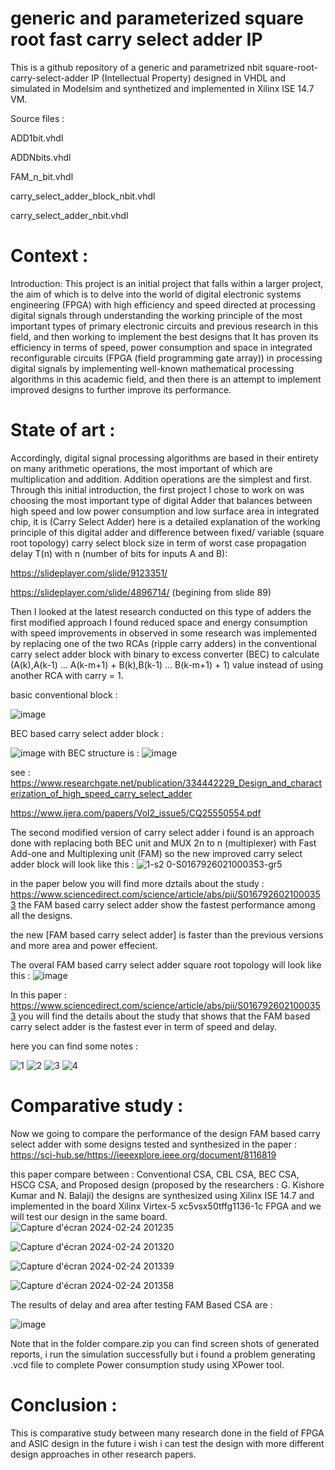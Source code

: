 # generic and parameterized square root fast carry select adder IP
This is a github repository of a generic and parametrized nbit square-root-carry-select-adder IP (Intellectual Property) designed in VHDL and simulated in Modelsim and synthetized and implemented in Xilinx ISE 14.7 VM.

Source files : 

ADD1bit.vhdl

ADDNbits.vhdl

FAM_n_bit.vhdl

carry_select_adder_block_nbit.vhdl

carry_select_adder_nbit.vhdl

# Context :
Introduction: This project is an initial project that falls within a larger project, the aim of which is to delve into the world of digital electronic systems engineering (FPGA) with high efficiency and speed directed at processing digital signals through understanding the working principle of the most important types of primary electronic circuits and previous research in this field, and then working to implement the best designs that It has proven its efficiency in terms of speed, power consumption and space in integrated reconfigurable circuits (FPGA (field programming gate array)) in processing digital signals by implementing well-known mathematical processing algorithms in this academic field, and then there is an attempt to implement improved designs to further improve its performance.

# State of art :
Accordingly, digital signal processing algorithms are based in their entirety on many arithmetic operations, the most important of which are multiplication and addition. Addition operations are the simplest and first. Through this initial introduction, the first project I chose to work on was choosing the most important type of digital Adder that balances between high speed and low power consumption and low surface area in integrated chip, it is (Carry Select Adder) here is a detailed explanation of the working principle of this digital adder and difference between fixed/ variable (square root topology) carry select block size in term of worst case propagation delay T(n) with n (number of bits for inputs A and B):

https://slideplayer.com/slide/9123351/

https://slideplayer.com/slide/4896714/ (begining from slide 89)

Then I looked at the latest research conducted on this type of adders the first modified approach I found reduced space and energy consumption with speed improvements in observed in some research was implemented by replacing one of the two RCAs (ripple carry adders) in the conventional carry select adder block with binary to excess converter (BEC) to calculate 
(A(k),A(k-1) ... A(k-m+1) + B(k),B(k-1) ... B(k-m+1) + 1) value instead of using another RCA with carry = 1.

basic conventional block : 

![image](https://github.com/Fouad1999Elkhiati/generic-square-root-carry-select-adder-IP/assets/160315289/daba019c-01a6-43a3-8ca6-9f9d589a739c)

BEC based carry select adder block : 

![image](https://github.com/Fouad1999Elkhiati/generic-square-root-carry-select-adder-IP/assets/160315289/63d93f0c-b96f-40dc-ae10-f6ac8389055f)
with BEC structure is : 
![image](https://github.com/Fouad1999Elkhiati/generic-square-root-carry-select-adder-IP/assets/160315289/1f1ce7dc-ce13-4efe-8e8b-ecbb614ccb29)



see : https://www.researchgate.net/publication/334442229_Design_and_characterization_of_high_speed_carry_select_adder

https://www.ijera.com/papers/Vol2_issue5/CQ25550554.pdf

The second modified version of carry select adder i found is an approach done with replacing both BEC unit and MUX 2n to n (multiplexer) with Fast Add-one and Multiplexing unit (FAM)
so the new improved carry select adder block will look like this : 
![1-s2 0-S0167926021000353-gr5](https://github.com/Fouad1999Elkhiati/generic-square-root-carry-select-adder-IP/assets/160315289/fba82273-adb7-4503-b54a-170099fdb18e)

in the paper below you will find more dztails about the study : https://www.sciencedirect.com/science/article/abs/pii/S0167926021000353
the FAM based carry select adder show the fastest performance among all the designs.

the new [FAM based carry select adder] is faster than the previous versions and more area and power effecient.

The overal FAM based carry select adder square root topology will look like this : 
![image](https://github.com/Fouad1999Elkhiati/generic-square-root-carry-select-adder-IP/assets/160315289/1766531e-3860-4023-94f0-c6201f97e844)

In this paper : https://www.sciencedirect.com/science/article/abs/pii/S0167926021000353 you will find the details about the study that shows that the FAM based carry select adder is the fastest ever in term of speed and delay.

here you can find some notes : 

![1](https://github.com/Fouad1999Elkhiati/generic-parameterized-fast-square-root-carry-select-adder-IP/assets/160315289/b43ab6eb-da4a-4c85-9551-0a05d8ad5b5f)
![2](https://github.com/Fouad1999Elkhiati/generic-parameterized-fast-square-root-carry-select-adder-IP/assets/160315289/d4b7e76a-362b-4531-aed3-16e4a9f50e41)
![3](https://github.com/Fouad1999Elkhiati/generic-parameterized-fast-square-root-carry-select-adder-IP/assets/160315289/701acda6-7367-4259-b8ba-d2201dd415c3)
![4](https://github.com/Fouad1999Elkhiati/generic-parameterized-fast-square-root-carry-select-adder-IP/assets/160315289/9a5ec529-fcba-4022-9593-006e0bdcff1a)





# Comparative study :
Now we going to compare the performance of the design FAM based carry select adder with some designs tested and synthesized in the paper : https://sci-hub.se/https://ieeexplore.ieee.org/document/8116819

this paper compare between : Conventional CSA, CBL CSA, BEC CSA, HSCG CSA, and Proposed design (proposed by the researchers : G. Kishore Kumar and N. Balaji) the designs are synthesized using Xilinx ISE 14.7 and implemented in the board Xilinx Virtex-5
xc5vsx50tffg1136-1c FPGA and we will test our design in the same board.
![Capture d'écran 2024-02-24 201235](https://github.com/Fouad1999Elkhiati/generic-square-root-carry-select-adder-IP/assets/160315289/bf827633-5f6a-46cc-b5bc-ec10d85c5018)

![Capture d'écran 2024-02-24 201320](https://github.com/Fouad1999Elkhiati/generic-square-root-carry-select-adder-IP/assets/160315289/b6ee6b6d-0e87-4e79-ae1c-4e84a9504050)

![Capture d'écran 2024-02-24 201339](https://github.com/Fouad1999Elkhiati/generic-square-root-carry-select-adder-IP/assets/160315289/d3b4be5b-cd53-4837-909e-2a207f773d60)

![Capture d'écran 2024-02-24 201358](https://github.com/Fouad1999Elkhiati/generic-square-root-carry-select-adder-IP/assets/160315289/c738b0ed-581f-4289-ba4b-95ac27e4ea07)

The results of delay and area after testing FAM Based CSA are : 

![image](https://github.com/Fouad1999Elkhiati/generic-square-root-carry-select-adder-IP/assets/160315289/5cb65ce7-08e1-44b1-9d43-5dfc4c78998a)

Note that in the folder compare.zip you can find screen shots of generated reports, i run the simulation successfully but i found a problem generating .vcd file to complete Power consumption study using XPower tool.

# Conclusion :

This is comparative study between many research done in the field of FPGA and ASIC design in the future i wish i can test the design with more different design approaches in other research papers.
